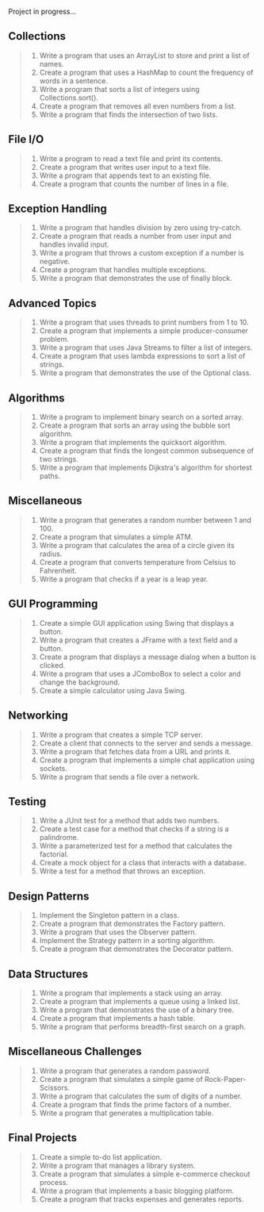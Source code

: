 Project in progress...

## Collections
> 1. Write a program that uses an ArrayList to store and print a list of names.
> 2. Create a program that uses a HashMap to count the frequency of words in a sentence.
> 3. Write a program that sorts a list of integers using Collections.sort().
> 4. Create a program that removes all even numbers from a list.
> 5. Write a program that finds the intersection of two lists.

## File I/O
> 1. Write a program to read a text file and print its contents.
> 2. Create a program that writes user input to a text file.
> 3. Write a program that appends text to an existing file.
> 4. Create a program that counts the number of lines in a file.

## Exception Handling
> 1. Write a program that handles division by zero using try-catch.
> 2. Create a program that reads a number from user input and handles invalid input.
> 3. Write a program that throws a custom exception if a number is negative.
> 4. Create a program that handles multiple exceptions.
> 5. Write a program that demonstrates the use of finally block.

## Advanced Topics
> 1. Write a program that uses threads to print numbers from 1 to 10.
> 2. Create a program that implements a simple producer-consumer problem.
> 3. Write a program that uses Java Streams to filter a list of integers.
> 4. Create a program that uses lambda expressions to sort a list of strings.
> 5. Write a program that demonstrates the use of the Optional class.

## Algorithms
> 1. Write a program to implement binary search on a sorted array.
> 2. Create a program that sorts an array using the bubble sort algorithm.
> 3. Write a program that implements the quicksort algorithm.
> 4. Create a program that finds the longest common subsequence of two strings.
> 5. Write a program that implements Dijkstra's algorithm for shortest paths.

## Miscellaneous
> 1. Write a program that generates a random number between 1 and 100.
> 2. Create a program that simulates a simple ATM.
> 3. Write a program that calculates the area of a circle given its radius.
> 4. Create a program that converts temperature from Celsius to Fahrenheit.
> 5. Write a program that checks if a year is a leap year.

## GUI Programming
> 1. Create a simple GUI application using Swing that displays a button.
> 2. Write a program that creates a JFrame with a text field and a button.
> 3. Create a program that displays a message dialog when a button is clicked.
> 4. Write a program that uses a JComboBox to select a color and change the background.
> 5. Create a simple calculator using Java Swing.

## Networking
> 1. Write a program that creates a simple TCP server.
> 2. Create a client that connects to the server and sends a message.
> 3. Write a program that fetches data from a URL and prints it.
> 4. Create a program that implements a simple chat application using sockets.
> 5. Write a program that sends a file over a network.

## Testing
> 1. Write a JUnit test for a method that adds two numbers.
> 2. Create a test case for a method that checks if a string is a palindrome.
> 3. Write a parameterized test for a method that calculates the factorial.
> 4. Create a mock object for a class that interacts with a database.
> 5. Write a test for a method that throws an exception.

## Design Patterns
> 1. Implement the Singleton pattern in a class.
> 2. Create a program that demonstrates the Factory pattern.
> 3. Write a program that uses the Observer pattern.
> 4. Implement the Strategy pattern in a sorting algorithm.
> 5. Create a program that demonstrates the Decorator pattern.

## Data Structures
> 1. Write a program that implements a stack using an array.
> 2. Create a program that implements a queue using a linked list.
> 3. Write a program that demonstrates the use of a binary tree.
> 4. Create a program that implements a hash table.
> 5. Write a program that performs breadth-first search on a graph.

## Miscellaneous Challenges
> 1. Write a program that generates a random password.
> 2. Create a program that simulates a simple game of Rock-Paper-Scissors.
> 3. Write a program that calculates the sum of digits of a number.
> 4. Create a program that finds the prime factors of a number.
> 5. Write a program that generates a multiplication table.

## Final Projects
> 1. Create a simple to-do list application.
> 2. Write a program that manages a library system.
> 3. Create a program that simulates a simple e-commerce checkout process.
> 4. Write a program that implements a basic blogging platform.
> 5. Create a program that tracks expenses and generates reports.